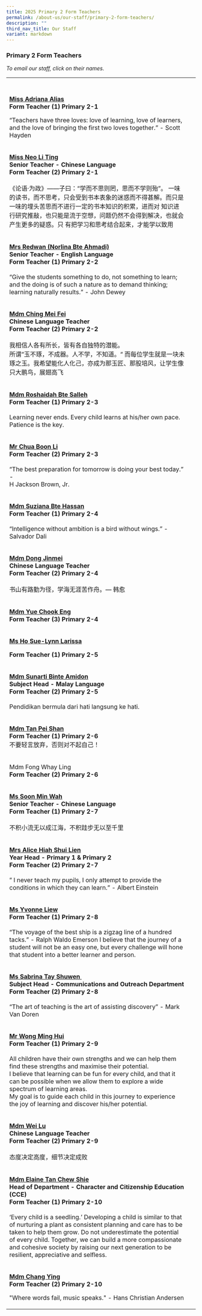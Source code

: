 ```yaml
---
title: 2025 Primary 2 Form Teachers
permalink: /about-us/our-staff/primary-2-form-teachers/
description: ""
third_nav_title: Our Staff
variant: markdown
---
```

<h3>Primary 2 Form Teachers</h3>
<p><em>To email our staff, click on their names.</em></p>
<table style="minwidth: 50px;"><colgroup> <col> <col> </colgroup>
<tbody>
<tr>
<th rowspan="1" colspan="1">&nbsp;</th>
<th rowspan="1" colspan="1">&nbsp;</th>
</tr>
<tr>
<td rowspan="1" colspan="1">
<p><strong><a rel="noopener noreferrer nofollow" target="_blank" href="mailto:adriana_alias@moe.edu.sg">Miss Adriana Alias</a></strong><br> <strong>Form Teacher (1) Primary 2-1</strong></p>
<p>“Teachers have three loves: love of learning, love of learners, and the love of bringing the first two loves together.” - Scott Hayden</p>
</td>
<td rowspan="1" colspan="1">&nbsp;</td>
</tr>
<tr>
<td rowspan="1" colspan="1">
<p><strong><a rel="noopener noreferrer nofollow" target="_blank" href="mailto:neo_li_ting@moe.edu.sg">Miss Neo Li Ting</a></strong> <br><strong>Senior Teacher - Chinese Language<br>Form Teacher (2) Primary 2-1</strong> <br> <br>《论语·为政》——子曰：“学而不思则罔，思而不学则殆”。 一味的读书，而不思考，只会受到书本表象的迷惑而不得甚解。而只是一味的埋头苦思而不进行一定的书本知识的积累，进而对 知识进行研究推敲，也只能是流于空想，问题仍然不会得到解决，也就会产生更多的疑惑。只 有把学习和思考结合起来，才能学以致用</p>
</td>
<td rowspan="1" colspan="1">&nbsp;</td>
</tr>
<tr>
<td rowspan="1" colspan="1">
<p><strong><a rel="noopener noreferrer nofollow" target="_blank" href="mailto:norlina_ahmadi@moe.edu.sg">Mrs Redwan (Norlina Bte Ahmadi)</a></strong> <br><strong>Senior Teacher - English Language<br>Form Teacher (1) Primary 2-2</strong> <br> <br>“Give the students something to do, not something to learn; and the doing is of such a nature as to demand thinking; learning naturally results.” - John Dewey</p>
</td>
<td rowspan="1" colspan="1">&nbsp;</td>
</tr>
<tr>
<td rowspan="1" colspan="1">
<p><strong><a rel="noopener noreferrer nofollow" target="_blank" href="mailto:ching_mei_fei@moe.edu.sg">Mdm Ching Mei Fei</a></strong> <br><strong>Chinese Language Teacher<br>Form Teacher (2) Primary 2-2</strong> <br> <br>我相信人各有所长，皆有各自独特的潜能。 <br>所谓“玉不琢，不成器。人不学，不知道。“ 而每位学生就是一块未琢之玉。我希望能化人化己，亦成为那玉匠、那股培风，让学生像只大鹏鸟，展翅高飞</p>
</td>
<td rowspan="1" colspan="1">&nbsp;</td>
</tr>
<tr>
<td rowspan="1" colspan="1">
<p><strong><a rel="noopener noreferrer nofollow" target="_blank" href="mailto:roshaidah_salleh@moe.edu.sg">Mdm Roshaidah Bte Salleh</a></strong> <br><strong>Form Teacher (1) Primary 2-3</strong> <br> <br>Learning never ends. Every child learns at his/her own pace. Patience is the key.</p>
</td>
<td rowspan="1" colspan="1">&nbsp;</td>
</tr>
<tr>
<td rowspan="1" colspan="1">
<p><strong><a rel="noopener noreferrer nofollow" target="_blank" href="mailto:chua_boon_li@moe.edu.sg">Mr Chua Boon Li</a></strong> <br><strong>Form Teacher (2) Primary 2-3</strong> <br> <br>“The best preparation for tomorrow is doing your best today.” - <br>H Jackson Brown, Jr.</p>
</td>
<td rowspan="1" colspan="1">&nbsp;</td>
</tr>
<tr>
<td rowspan="1" colspan="1">
<p><strong><a rel="noopener noreferrer nofollow" target="_blank" href="mailto:suziana_hassan@moe.edu.sg">Mdm Suziana Bte Hassan</a></strong> <br><strong>Form Teacher (1) Primary 2-4</strong> <br> <br>“Intelligence without ambition is a bird without wings.” - Salvador Dali</p>
</td>
<td rowspan="1" colspan="1">&nbsp;</td>
</tr>
<tr>
<td rowspan="1" colspan="1">
<p><strong><a rel="noopener noreferrer nofollow" target="_blank" href="mailto:dong_jinmei@moe.edu.sg">Mdm Dong Jinmei</a></strong> <br><strong>Chinese Language Teacher<br>Form Teacher (2) Primary 2-4</strong> <br> <br>书山有路勤为径，学海无涯苦作舟。— 韩愈</p>
</td>
<td rowspan="1" colspan="1">&nbsp;</td>
</tr>
<tr>
<td rowspan="1" colspan="1">
<p><strong><a rel="noopener nofollow" target="_blank" href="mailto:yue_chook_eng@moe.edu.sg">Mdm Yue Chook Eng</a></strong> <br><strong>Form Teacher (3) Primary 2-4</strong></p>
</td>
<td rowspan="1" colspan="1">&nbsp;</td>
</tr>
<tr>
<td rowspan="1" colspan="1">
<p><strong><a rel="noopener nofollow" target="_blank" href="mailto:ho_sue_lynn_larissa@moe.edu.sg">Ms Ho Sue-Lynn Larissa</a></strong></p>
<p><strong>Form Teacher (1) Primary 2-5</strong></p>
</td>
<td rowspan="1" colspan="1">&nbsp;</td>
</tr>
<tr>
<td rowspan="1" colspan="1">
<p><strong><a rel="noopener noreferrer nofollow" target="_blank" href="mailto:sunarti_amidon@moe.edu.sg">Mdm Sunarti Binte Amidon</a></strong> <br><strong>Subject Head - Malay Language<br>Form Teacher (2) Primary 2-5</strong> <br> <br>Pendidikan bermula dari hati langsung ke hati.</p>
</td>
<td rowspan="1" colspan="1">&nbsp;</td>
</tr>
<tr>
<td rowspan="1" colspan="1">
<p><strong><a rel="noopener noreferrer nofollow" target="_blank" href="mailto:tan_peishan@moe.edu.sg">Mdm Tan Pei Shan</a></strong> <br><strong>Form Teacher (1) Primary 2-6</strong> <br>不要轻言放弃，否则对不起自己！</p>
</td>
<td rowspan="1" colspan="1">&nbsp;</td>
</tr>
<tr>
<td rowspan="1" colspan="1">
<p>Mdm Fong Whay Ling <br><strong>Form Teacher (2) Primary 2-6</strong></p>
</td>
<td rowspan="1" colspan="1">&nbsp;</td>
</tr>
<tr>
<td rowspan="1" colspan="1">
<p><strong><a rel="noopener noreferrer nofollow" target="_blank" href="mailto:soon_min_wah@moe.edu.sg">Ms Soon Min Wah</a></strong> <br><strong>Senior Teacher - Chinese Language<br>Form Teacher (1) Primary 2-7</strong> <br> <br>不积小流无以成江海，不积跬步无以至千里</p>
</td>
<td rowspan="1" colspan="1">&nbsp;</td>
</tr>
<tr>
<td rowspan="1" colspan="1">
<p><strong><a rel="noopener noreferrer nofollow" target="_blank" href="mailto:alice_ooi_shui_lien@moe.edu.sg">Mrs Alice Hiah Shui Lien</a></strong> <br><strong>Year Head - Primary 1 &amp; Primary 2<br>Form Teacher (2) Primary 2-7</strong> <br> <br>” I never teach my pupils, I only attempt to provide the conditions in which they can learn.” - Albert Einstein</p>
</td>
<td rowspan="1" colspan="1">&nbsp;</td>
</tr>
<tr>
<td rowspan="1" colspan="1">
<p><strong><a rel="noopener noreferrer nofollow" target="_blank" href="mailto:liew_yvonne@moe.edu.sg">Ms Yvonne Liew</a></strong> <br><strong>Form Teacher (1) Primary 2-8</strong> <br> <br>“The voyage of the best ship is a zigzag line of a hundred tacks.” - Ralph Waldo Emerson I believe that the journey of a student will not be an easy one, but every challenge will hone that student into a better learner and person.</p>
</td>
<td rowspan="1" colspan="1">&nbsp;</td>
</tr>
<tr>
<td rowspan="1" colspan="1">
<p><strong><a rel="noopener noreferrer nofollow" target="_blank" href="mailto:tay_shuwen_sabrina@moe.edu.sg">Ms Sabrina Tay Shuwen&nbsp;</a></strong><br><strong>Subject Head - Communications and Outreach Department</strong> <br><strong>Form Teacher (2) Primary 2-8</strong> <br> <br>“The art of teaching is the art of assisting discovery” - Mark Van Doren</p>
</td>
<td rowspan="1" colspan="1">&nbsp;</td>
</tr>
<tr>
<td rowspan="1" colspan="1">
<p><strong><a rel="noopener noreferrer nofollow" target="_blank" href="mailto:wong_ming_hui@moe.edu.sg">Mr Wong Ming Hui</a></strong> <br><strong>Form Teacher (1) Primary 2-9</strong> <br> <br>All children have their own strengths and we can help them find these strengths and maximise their potential. <br>I believe that learning can be fun for every child, and that it can be possible when we allow them to explore a wide spectrum of learning areas. <br>My goal is to guide each child in this journey to experience the joy of learning and discover his/her potential.</p>
</td>
<td rowspan="1" colspan="1">&nbsp;</td>
</tr>
<tr>
<td rowspan="1" colspan="1">
<p><strong><a rel="noopener noreferrer nofollow" target="_blank" href="mailto:wei_lu@moe.edu.sg">Mdm Wei Lu</a></strong> <br><strong>Chinese Language Teacher<br>Form Teacher (2) Primary 2-9</strong> <br> <br>态度决定高度，细节决定成败</p>
</td>
<td rowspan="1" colspan="1">&nbsp;</td>
</tr>
<tr>
<td rowspan="1" colspan="1">
<p><strong><a rel="noopener noreferrer nofollow" target="_blank" href="mailto:tan_chew_shie@moe.edu.sg">Mdm Elaine Tan Chew Shie</a></strong> <br><strong>Head of Department - Character and Citizenship Education (CCE)<br>Form Teacher (1) Primary 2-10</strong> <br> <br>‘Every child is a seedling.’ Developing a child is similar to that of nurturing a plant as consistent planning and care has to be taken to help them grow. Do not underestimate the potential of every child. Together, we can build a more compassionate and cohesive society by raising our next generation to be resilient, appreciative and selfless.</p>
</td>
<td rowspan="1" colspan="1">&nbsp;</td>
</tr>
<tr>
<td rowspan="1" colspan="1">
<p><strong><a rel="noopener noreferrer nofollow" target="_blank" href="mailto:chang_ying@moe.edu.sg">Mdm Chang Ying</a></strong><br><strong>Form Teacher (2) Primary 2-10</strong></p>
<p>"Where words fail, music speaks." - Hans Christian Andersen</p>
</td>
<td rowspan="1" colspan="1">&nbsp;</td>
</tr>
</tbody>
</table>
<p>&nbsp;</p>